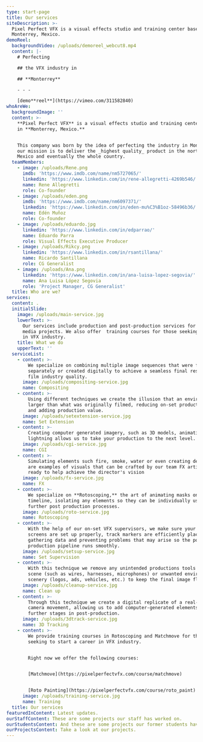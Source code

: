 ```yaml
---
type: start-page
title: Our services
siteDescription: >-
  Pixel Perfect VFX is a visual effects studio and training center based in
  Monterrey, Mexico.
demoReel:
  backgroundVideo: /uploads/demoreel_webcut8.mp4
  content: |-
    # Perfecting

    ## the VFX industry in

    ## **Monterrey**

    - - -

    [demo**reel**](https://vimeo.com/311582840)
whoAreWe:
  backgroundImage: ''
  content: >-
    **Pixel Perfect VFX** is a visual effects studio and training center based
    in **Monterrey, Mexico.** 


    This company was born by the idea of perfecting the industry in Monterrey,
    our mission is to deliver the _highest quality_ product in the north of
    Mexico and eventually the whole country.
  teamMembers:
    - image: /uploads/Rene.png
      imdb: 'https://www.imdb.com/name/nm5727065/'
      linkedin: 'https://www.linkedin.com/in/rene-allegretti-4269b546/'
      name: Rene Allegretti
      role: Co-founder
    - image: /uploads/eden.png
      imdb: 'https://www.imdb.com/name/nm6097371/'
      linkedin: 'https://www.linkedin.com/in/eden-mu%C3%B1oz-58496b36/'
      name: Edén Muñoz
      role: Co-founder
    - image: /uploads/eduardo.jpg
      linkedin: 'https://www.linkedin.com/in/edparrao/'
      name: Eduardo Parra
      role: Visual Effects Executive Producer
    - image: /uploads/Rikcy.png
      linkedin: 'https://www.linkedin.com/in/rsantillana/'
      name: Ricardo Santillana
      role: CG Generalist
    - image: /uploads/Ana.png
      linkedin: 'https://www.linkedin.com/in/ana-luisa-lopez-segovia/'
      name: Ana Luisa López Segovia
      role: 'Project Manager, CG Generalist'
  title: Who are we?
services:
  content: .
  initialSlide:
    image: /uploads/main-service.jpg
    lowerText: >-
      Our services include production and post-production services for visual
      media projects. We also offer  training courses for those seeking a career
      in VFX industry. 
    title: What we do
    upperText: ''
  serviceList:
    - content: >-
        We specialize on combining multiple image sequences that were filmed
        separately or created digitally to achieve a seamless final result with
        film industry quality.
      image: /uploads/compositing-service.jpg
      name: Compositing
    - content: >-
        Using different techniques we create the illusion that an environment is
        larger than what was originally filmed, reducing on-set production costs
        and adding production value.
      image: /uploads/setextension-service.jpg
      name: Set Extension
    - content: >-
        Creating computer generated imagery, such as 3D models, animations and
        lightning allows us to take your production to the next level.
      image: /uploads/cgi-service.jpg
      name: CGI
    - content: >-
        Simulating elements such fire, smoke, water or even creating destruction
        are examples of visuals that can be crafted by our team FX artists,
        ready to help achieve the director's vision
      image: /uploads/fx-service.jpg
      name: FX
    - content: >-
        We specialize on **Rotoscoping,** the art of animating masks on a
        timeline, isolating any elements so they can be individually used in
        further post production processes.
      image: /uploads/roto-service.jpg
      name: Rotoscoping
    - content: >-
        With the help of our on-set VFX supervisors, we make sure your green
        screens are set up properly, track markers are efficiently placed, while
        gathering data and preventing problems that may arise so the post
        production pipeline runs smoothly.
      image: /uploads/setsup-service.jpg
      name: Set Supervision
    - content: >-
        With this technique we remove any unintended productions tools from a
        scene (such as wires, harnesses, microphones) or unwanted environment
        scenery (logos, ads, vehicles, etc.) to keep the final image flawless.
      image: /uploads/cleanup-service.jpg
      name: Clean up
    - content: >-
        Through this technique we create a digital replicate of a real-life
        camera movement, allowing us to add computer-generated elements during
        further stages in post-production.
      image: /uploads/3dtrack-service.jpg
      name: 3D Tracking
    - content: >-
        We provide training courses in Rotoscoping and Matchmove for those
        seeking to start a career in VFX industry.


        Right now we offer the following courses:


        [Matchmove](https://pixelperfectvfx.com/course/matchmove)


        [Roto Painting](https://pixelperfectvfx.com/course/roto_paint)
      image: /uploads/training-service.jpg
      name: Training
  title: Our services
featuredInContent: Latest updates.
ourStaffContent: These are some projects our staff has worked on.
ourStudentsContent: And these are some projects our former students have worked on.
ourProjectsContent: Take a look at our projects.
---
```


